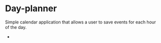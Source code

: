 # Day-planner
Simple calendar application that allows a user to save events for each hour of the day.


- <!--What was your motivation?
Nowadays, people' day to day consist to switch from one taks to the following one
- <!--Why did you build this project? (Note: the answer is not "Because it was a homework assignment.")
This small planner, is just a little bit of help to be more organised, and make the best of the user's time.
- <!--What problem does it solve?
The planner will help the user to manage time effecively 

## Installation

This application run in the browser, so no installation needed.

## Usage

1. Current day is displayed on the screen.
2. The hours during the day are displayed on a table with time blocks.
3. The row colours indicate if the selected time slot is in the past, present, or future.
4. An evenet can be added clicking on the selected time.
5. Clicking the save icon, the event will be saven in the local storage.


    ![image](README-IMAGE.png)

## Credits

- Karla Fuentes Guerrero: https://github.com/KarlaFuGue
- Design: https://getbootstrap.com/docs/4.6/getting-started/introduction/

## License

MIT License

Copyright (c) [2023] [KarlaFuentesGuerrero]

Permission is hereby granted, free of charge, to any person obtaining a copy
of this software and associated documentation files (the "Software"), to deal
in the Software without restriction, including without limitation the rights
to use, copy, modify, merge, publish, distribute, sublicense, and/or sell
copies of the Software, and to permit persons to whom the Software is
furnished to do so, subject to the following conditions:

The above copyright notice and this permission notice shall be included in all
copies or substantial portions of the Software.

THE SOFTWARE IS PROVIDED "AS IS", WITHOUT WARRANTY OF ANY KIND, EXPRESS OR
IMPLIED, INCLUDING BUT NOT LIMITED TO THE WARRANTIES OF MERCHANTABILITY,
FITNESS FOR A PARTICULAR PURPOSE AND NONINFRINGEMENT. IN NO EVENT SHALL THE
AUTHORS OR COPYRIGHT HOLDERS BE LIABLE FOR ANY CLAIM, DAMAGES OR OTHER
LIABILITY, WHETHER IN AN ACTION OF CONTRACT, TORT OR OTHERWISE, ARISING FROM,
OUT OF OR IN CONNECTION WITH THE SOFTWARE OR THE USE OR OTHER DEALINGS IN THE
SOFTWARE.


## Languages




[def]: README-IMAGE.png